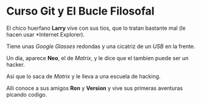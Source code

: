 # Curso Git y El Bucle Filosofal

El chico huerfano **Larry** vive con sus tios, que lo tratan bastante mal
(le hacen usar *Internet Explorer).

Tiene unas *Google Glasses* redondas y una cicatriz de un *USB* en la frente.

Un dia, aparece **Neo**, el de *Matrix*, y le dice que el tambien puede ser
un hacker.

Asi que lo saca de *Matrix* y le lleva a una escuela de hacking.

Alli conoce a sus amigos **Ron** y **Version** y vive sus primeras aventuras
picando codigo.
